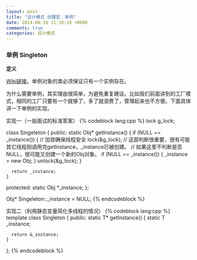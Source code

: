 ```yaml
---
layout: post
title: "设计模式 创建型：单例"
date: 2014-06-10 21:10:19 +0800
comments: true
categories: 设计模式
---
```

### 单例 Singleton
**定义**

[Wiki链接](http://zh.wikipedia.org/wiki/%E5%8D%95%E4%BE%8B%E6%A8%A1%E5%BC%8F)。单例对象的类必须保证只有一个实例存在。

为什么需要单例，其实理由很简单，为避免重复建设。比如我们前面讲到的工厂模式，相同的工厂只要有一个就够了，多了就浪费了，管理起来也不方便。下面具体讲一下单例的实现。

实现一（一般面试的标准答案）
{% codeblock lang:cpp %}
lock g_lock;

class Singeleton {
  public:
    static Obj* getInstance() {
      if (NULL == _instance()) {
        // 加锁确保线程安全
        lock(&g_lock);
        // 这部判断很重要，很有可能其它线程刚调用完getInstance，_instance已被创建。
        // 如果这里不判断是否NULL，很可能又创建一个新的Obj对象。
        if (NULL == _instance()) {
          _instance = new Obj;
        }
        unlock(&g_lock);
      }
      
      return _instance;
    }

  protected:
    static Obj *_instance;
};

Obj* Singeleton::_instance = NULL;
{% endcodeblock %}

实现二（利用静态变量简化多线程的情况）
{% codeblock lang:cpp %}
template<class T> class Singleton {
  public:
    static T* getInstance() {
      static T _instance;

      return &_instance;
    }   
};
{% endcodeblock %}
